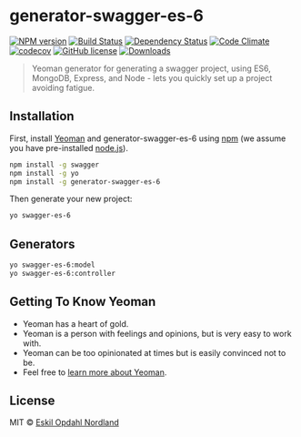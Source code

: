 # generator-swagger-es-6
[![NPM version][npm-image]][npm-url] [![Build Status][travis-image]][travis-url] [![Dependency Status][daviddm-image]][daviddm-url] [![Code Climate][code-climate-image]][code-climate-url] [![codecov][codecov-image]][codecov-url] [![GitHub license][license-image]][license-url] [![Downloads][npm-downloads-image]][npm-url]
> Yeoman generator for generating a swagger project, using ES6, MongoDB, Express, and Node - lets you quickly set up a project avoiding fatigue.

## Installation

First, install [Yeoman](http://yeoman.io) and generator-swagger-es-6 using [npm](https://www.npmjs.com/) (we assume you have pre-installed [node.js](https://nodejs.org/)).

```bash
npm install -g swagger
npm install -g yo
npm install -g generator-swagger-es-6
```

Then generate your new project:

```bash
yo swagger-es-6
```

## Generators
```bash
yo swagger-es-6:model
yo swagger-es-6:controller
```

## Getting To Know Yeoman

 * Yeoman has a heart of gold.
 * Yeoman is a person with feelings and opinions, but is very easy to work with.
 * Yeoman can be too opinionated at times but is easily convinced not to be.
 * Feel free to [learn more about Yeoman](http://yeoman.io/).

## License

MIT © [Eskil Opdahl Nordland]()


[npm-image]: http://img.shields.io/npm/v/generator-swagger-es-6.svg?style=flat-square
[npm-url]: https://npmjs.org/package/generator-swagger-es-6
[travis-image]: https://img.shields.io/travis/Eskalol/generator-swagger-es-6/master.svg?style=flat-square
[travis-url]: https://travis-ci.org/Eskalol/generator-swagger-es-6
[daviddm-image]: http://img.shields.io/david/Eskalol/generator-swagger-es-6.svg?style=flat-square
[daviddm-url]: https://david-dm.org/Eskalol/generator-swagger-es-6
[codecov-url]: https://codecov.io/gh/Eskalol/generator-swagger-es-6
[codecov-image]: https://img.shields.io/codecov/c/github/Eskalol/generator-swagger-es-6.svg?style=flat-square
[license-url]: https://raw.githubusercontent.com/Eskalol/generator-swagger-es-6/master/LICENSE
[license-image]: https://img.shields.io/badge/license-MIT-blue.svg?style=flat-square
[npm-downloads-image]: https://img.shields.io/npm/dt/generator-swagger-es-6.svg?style=flat-square
[code-climate-url]: https://codeclimate.com/github/Eskalol/generator-swagger-es-6
[code-climate-image]: https://img.shields.io/codeclimate/github/Eskalol/generator-swagger-es-6.svg?style=flat-square
